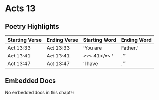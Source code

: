 # Acts 13

## Poetry Highlights

| Starting Verse | Ending Verse | Starting Word | Ending Word |
| :--- | :--- | :--- | :--- |
| Act 13:33 | Act 13:33 | ‘You are | Father.’ |
| Act 13:41 | Act 13:41 | &lt;v&gt; 41&lt;/v&gt; ‘ | .’” |
| Act 13:47 | Act 13:47 | ‘I have | .’” |

## Embedded Docs

No embedded docs in this chapter

